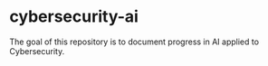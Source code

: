 # cybersecurity-ai
The goal of this repository is to document progress in AI applied to Cybersecurity.
